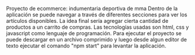 Proyecto de ecommerce: indumentaria deportiva de mma
Dentro de la aplicación se puede navegar a través de diferentes secciones para ver los artículos disponibles.
La idea final sería agregar cierta cantidad de productos a un carrito de compras.
Las tecnologías usadas son html, css y javascript como lenguaje de programación.
Para ejecutar el proyecto se puede descargar en un archivo comprimido y luego desde algun editor de texto 
ejecutar el comando "npm start" para levantar la aplicación.

